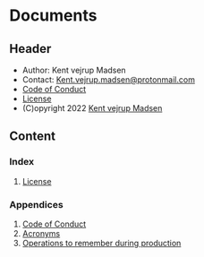 # Documents
## Header
* Author: Kent vejrup Madsen
* Contact: Kent.vejrup.madsen@protonmail.com
* [Code of Conduct](CODE_OF_CONDUCT.md)
* [License](license.md)
* (C)opyright 2022 [Kent vejrup Madsen](https://github.com/KentVejrupMadsen)

## Content
### Index
1. [License](License.md)

### Appendices
1. [Code of Conduct](CODE_OF_CONDUCT.md)
2. [Acronyms](Acronyms.md)
3. [Operations to remember during production](Remember.md)